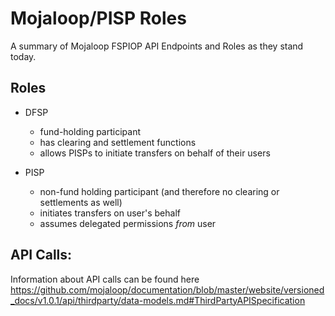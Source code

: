 # Mojaloop/PISP Roles

A summary of Mojaloop FSPIOP API Endpoints and Roles as they stand today.

## Roles

- DFSP
  - fund-holding participant
  - has clearing and settlement functions
  - allows PISPs to initiate transfers on behalf of their users

- PISP
  - non-fund holding participant (and therefore no clearing or settlements as well)
  - initiates transfers on user's behalf
  - assumes delegated permissions _from_ user

## API Calls:

Information about API calls can be found here https://github.com/mojaloop/documentation/blob/master/website/versioned_docs/v1.0.1/api/thirdparty/data-models.md#ThirdPartyAPISpecification
